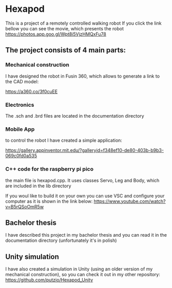 # Hexapod

This is a project of a remotely controlled walking robot
If you click the link bellow you can see the movie, which presents the robot 
https://photos.app.goo.gl/Wpt8i5VjzHMQxFu78

## The project consists of 4 main parts: 

### Mechanical construction
I have designed the robot in Fusin 360, which allows to generate a link to the CAD model:

https://a360.co/3f0cuEE

### Electronics
The .sch and .brd files are located in the documentation directory

### Mobile App
to control the robot I have created a simple application:

https://gallery.appinventor.mit.edu/?galleryid=f348ef10-de80-403b-b9b3-069c0fd0a535

### C++ code for the raspberry pi pico

the main file is hexapod.cpp. It uses classes Servo, Leg and Body, which are included in the lib directory

If you woul like to build it on your own you can use VSC and configure your computer as it is shown in the link below:
https://www.youtube.com/watch?v=B5rQSoOmR5w

## Bachelor thesis 
I have described this project in my bachelor thesis and you can read it in the documentation directory (unfortunately it's in polish)  
##  Unity simulation
I have also created a simulation in Unity (using an older version of my mechanical construction), so you can check it out in my other repository:
https://github.com/putzio/Hexapod_Unity
